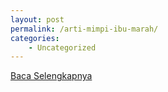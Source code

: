 ```yaml
---
layout: post
permalink: /arti-mimpi-ibu-marah/
categories:
    - Uncategorized
---
```


[Baca Selengkapnya](/08)